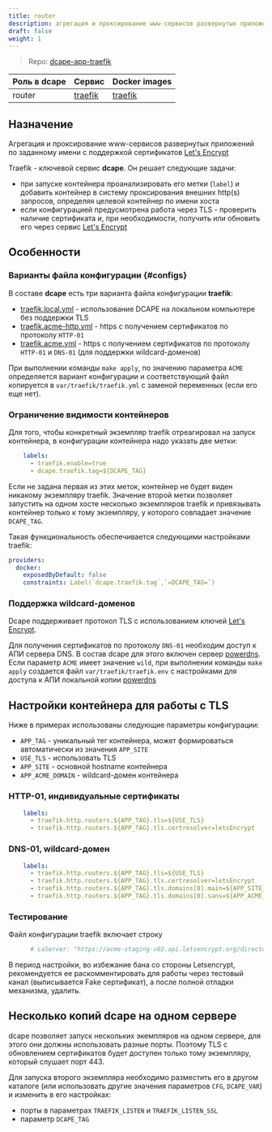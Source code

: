 ```yaml
---
title: router
description: агрегация и проксирование www-сервисов развернутых приложений по заданному имени с поддержкой сертификатов Let&#39;s Encrypt
draft: false
weight: 1
---
```


> Repo: [dcape-app-traefik](https://github.com/dopos/dcape-app-traefik)

 Роль в dcape | Сервис | Docker images
 --- | --- | ---
 router | [traefik](https://traefik.io/) | [traefik](https://hub.docker.com/_/traefik)

## Назначение

Агрегация и проксирование www-сервисов развернутых приложений по заданному имени с поддержкой сертификатов [Let's Encrypt](https://letsencrypt.org/)

Traefik - ключевой сервис **dcape**. Он решает следующие задачи:

* при запуске контейнера проанализировать его метки (`label`) и добавить контейнер в систему проксирования внешних http(s) запросов, определяя целевой контейнер по имени хоста
* если конфигурацией предусмотрена работа через TLS - проверить наличие сертификата и, при необходимости, получить или обновить его через сервис [Let's Encrypt](https://letsencrypt.org/)

## Особенности

### Варианты файла конфигурации {#configs}

В составе **dcape** есть три варианта файла конфигурации **traefik**:

* [traefik.local.yml](https://github.com/dopos/dcape/blob/v2/apps/traefik/traefik.local.yml) - использование DCAPE на локальном компьютере без поддержки TLS
* [traefik.acme-http.yml](https://github.com/dopos/dcape/blob/v2/apps/traefik/traefik.acme-http.yml) - https с получением сертификатов по протоколу `HTTP-01`
* [traefik.acme.yml](https://github.com/dopos/dcape/blob/v2/apps/traefik/traefik.acme.yml) - https с получением сертификатов по протоколу `HTTP-01` и `DNS-01` (для поддержки wildcard-доменов)

При выполнении команды `make apply`, по значению параметра `ACME` определяется вариант конфигурации и соответствующий файл копируется в `var/traefik/traefik.yml` с заменой переменных (если его еще нет).

### Ограничение видимости контейнеров

Для того, чтобы конкретный экземпляр traefik отреагировал на запуск контейнера, в конфигурации контейнера надо указать две метки:

```docker-compose.yml
    labels:
      - traefik.enable=true
      - dcape.traefik.tag=${DCAPE_TAG}
```

Если не задана первая из этих меток, контейнер не будет виден никакому экземпляру traefik. Значение второй метки позволяет запустить на одном хосте несколько экземпляров traefik и привязывать контейнер только к тому экземпляру, у которого совпадает значение `DCAPE_TAG`.

Такая функциональность обеспечивается следующими настройками traefik:

```var/traefik/traefik.yml
providers:
  docker:
    exposedByDefault: false
    constraints: Label(`dcape.traefik.tag`,`=DCAPE_TAG=`)
```

### Поддержка wildcard-доменов

Dcape поддерживает протокол TLS с использованием ключей [Let's Encrypt](https://ru.wikipedia.org/wiki/Let%E2%80%99s_Encrypt).

Для получения сертификатов по протоколу `DNS-01` необходим доступ к АПИ сервера DNS. В состав dcape для этого включен сервер [powerdns](/dcape/baseapps/powerdns/). Если параметр `ACME` имеет значение `wild`, при выполнении команды `make apply` создается файл `var/traefik/traefik.env` с настройками для доступа к АПИ локальной копии [powerdns](/dcape/coreapps/powerdns/)

## Настройки контейнера для работы с TLS

Ниже в примерах использованы следующие параметры конфигурации:

* `APP_TAG` - уникальный тег контейнера, может формироваться автоматически из значения `APP_SITE`
* `USE_TLS` - использовать TLS
* `APP_SITE` - основной hostname контейнера
* `APP_ACME_DOMAIN` - wildcard-домен контейнера

### HTTP-01, индивидуальные сертификаты

```docker-compose.yml
    labels:
      - traefik.http.routers.${APP_TAG}.tls=${USE_TLS}
      - traefik.http.routers.${APP_TAG}.tls.certresolver=letsEncrypt
```

### DNS-01, wildcard-домен

```docker-compose.yml
    labels:
      - traefik.http.routers.${APP_TAG}.tls=${USE_TLS}
      - traefik.http.routers.${APP_TAG}.tls.certresolver=letsEncrypt
      - traefik.http.routers.${APP_TAG}.tls.domains[0].main=${APP_SITE}
      - traefik.http.routers.${APP_TAG}.tls.domains[0].sans=${APP_ACME_DOMAIN}
```

### Тестирование

Файл конфигурации traefik включает строку

```var/traefik/traefik.yml
      # caServer: "https://acme-staging-v02.api.letsencrypt.org/directory"
```

В период настройки, во избежание бана со стороны Letsencrypt, рекомендуется ее раскомментировать для работы через тестовый канал (выписывается Fake сертификат), а после полной отладки механизма, удалить.

## Несколько копий dcape на одном сервере

dcape позволяет запуск нескольких экемпляров на одном сервере, для этого они должны использовать разные порты. Поэтому TLS с обновлением сертификатов будет доступен только тому экземпляру, который слушает порт 443.

Для запуска второго экземпляра необходимо разместить его в другом каталоге (или использовать другие значения параметров `CFG`, `DCAPE_VAR`) и изменить в его настройках:

* порты в параметрах `TRAEFIK_LISTEN` и `TRAEFIK_LISTEN_SSL`
* параметр `DCAPE_TAG`


